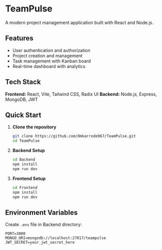 # TeamPulse

A modern project management application built with React and Node.js.

## Features

- User authentication and authorization
- Project creation and management
- Task management with Kanban board
- Real-time dashboard with analytics

## Tech Stack

**Frontend:** React, Vite, Tailwind CSS, Radix UI
**Backend:** Node.js, Express, MongoDB, JWT

## Quick Start

1. **Clone the repository**
   ```bash
   git clone https://github.com/Omkarrode967/TeamPulse.git
   cd TeamPulse
   ```

2. **Backend Setup**
   ```bash
   cd Backend
   npm install
   npm run dev
   ```

3. **Frontend Setup**
   ```bash
   cd Frontend
   npm install
   npm run dev
   ```

## Environment Variables

Create `.env` file in Backend directory:
```env
PORT=3000
MONGO_URI=mongodb://localhost:27017/teampulse
JWT_SECRET=your_jwt_secret_here
``` 